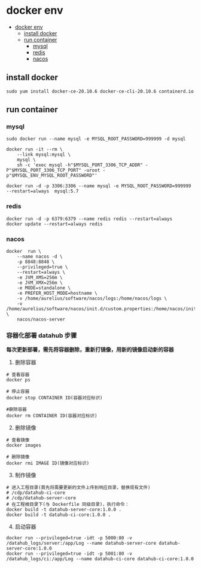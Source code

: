 # docker env

<!-- @import "[TOC]" {cmd="toc" depthFrom=1 depthTo=6 orderedList=false} -->

<!-- code_chunk_output -->

- [docker env](#docker-env)
  - [install docker](#install-docker)
  - [run container](#run-container)
    - [mysql](#mysql)
    - [redis](#redis)
    - [nacos](#nacos)

<!-- /code_chunk_output -->

## install docker

```shell
sudo yum install docker-ce-20.10.6 docker-ce-cli-20.10.6 containerd.io
```

## run container

### mysql

```shell
sudo docker run --name mysql -e MYSQL_ROOT_PASSWORD=999999 -d mysql

docker run -it --rm \
    --link mysql:mysql \
    mysql \
    sh -c 'exec mysql -h"$MYSQL_PORT_3306_TCP_ADDR" -P"$MYSQL_PORT_3306_TCP_PORT" -uroot -p"$MYSQL_ENV_MYSQL_ROOT_PASSWORD"'

docker run -d -p 3306:3306 --name mysql -e MYSQL_ROOT_PASSWORD=999999 --restart=always  mysql:5.7
```

### redis

```shell
docker run -d -p 6379:6379 --name redis redis --restart=always
docker update --restart=always redis
```

### nacos

```shell
docker  run \
    --name nacos -d \
    -p 8848:8848 \
    --privileged=true \
    --restart=always \
    -e JVM_XMS=256m \
    -e JVM_XMX=256m \
    -e MODE=standalone \
    -e PREFER_HOST_MODE=hostname \
    -v /home/aurelius/software/nacos/logs:/home/nacos/logs \
    -v /home/aurelius/software/nacos/init.d/custom.properties:/home/nacos/init.d/custom.properties \
    nacos/nacos-server
```

### 容器化部署 datahub 步骤

**每次更新部署，需先将容器删除，重新打镜像，用新的镜像启动新的容器**

1. 删除容器

```shell
# 查看容器
docker ps

# 停止容器
docker stop CONTAINER ID(容器对应标识)

#删除容器
docker rm CONTAINER ID(容器对应标识)
```

2. 删除镜像

```shell
# 查看镜像
docker images

# 删除镜像
docker rmi IMAGE ID(镜像对应标识)
```

3. 制作镜像

```shell
# 进入工程目录(首先将需要更新的文件上传到响应目录，替换现有文件)
# /cdp/datahub-ci-core
# /cdp/datahub-server-core
# 在工程根目录下(与 Dockerfile 同级目录)，执行命令：
docker build -t datahub-server-core:1.0.0 .
docker build -t datahub-ci-core:1.0.0 .
```

4. 启动容器

```shell
docker run --privileged=true -idt -p 5000:80 -v /datahub_logs/server:/app/Log --name datahub-server-core datahub-server-core:1.0.0
docker run --privileged=true -idt -p 5001:80 -v /datahub_logs/ci:/app/Log --name datahub-ci-core datahub-ci-core:1.0.0
```
